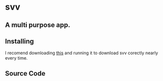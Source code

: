 # svv
## A multi purpose app.
## Installing
I recomend downloading [this](https://github.com/sevisadev/svv/blob/main/svv%20Installer%20and%20Updater.bat) and running it to download svv corectly nearly every time.
## Source Code

